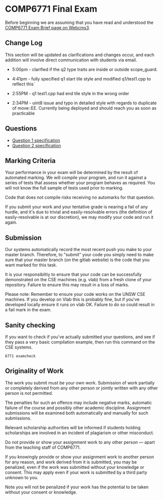 # COMP6771 Final Exam

Before beginning we are assuming that you have read and understood the [COMP6771 Exam Brief page on Webcms3](https://webcms3.cse.unsw.edu.au/COMP6771/22T2/resources/69860).

## Change Log

This section will be updated as clarifications and changes occur, and each addition will involve direct communication with students via email.

- 5:00pm - clarified if the q2 type traits are inside or outside scope_guard.
- 4:41pm - fully specified q1 start tile style and modified q1/test1.cpp to reflect this`
- 2:55PM - q1 test1.cpp had end tile style in the wrong order

- 2:34PM - uint8 issue and typo in detailed style with regards to duplicate of move::EE. Currently being deployed and should reach you as soon as practicable

## Questions

 * [Question 1 specification](source/q1/README.md)
 * [Question 2 specification](source/q2/README.md)

## Marking Criteria

Your performance in your exam will be determined by the result of automated marking. We will compile your program, and run it against a series of tests that assess whether your program behaves as required. You will not know the full sample of tests used prior to marking.

Code that does not compile risks receiving no automarks for that question.

If you submit your work and your tentative grade is nearing a fail of any hurdle, and it's due to trivial and easily-resolvable errors (the definition of easily-resolvable is at our discretion), we may modify your code and run it again.

## Submission

Our systems automatically record the most recent push you make to your master branch. Therefore, to "submit" your code you simply need to make sure that your master branch (on the gitlab website) is the code that you want marked for this task.

It is your responsibiltiy to ensure that your code can be successfully demonstrated on the CSE machines (e.g. vlab) from a fresh clone of your repository. Failure to ensure this may result in a loss of marks.

Please note: Remember to ensure your code works on the UNSW CSE machines. If you develop on Vlab this is probably fine, but if you've developed locally ensure it runs on vlab OK. Failure to do so could result in a fail mark in the exam.

## Sanity checking

If you want to check if you've actually submitted your questions, and see if they pass a very basic compilation example, then run this command on the CSE systems.

`6771 examcheck`

## Originality of Work

The work you submit must be your own work. Submission of work partially or completely derived from any other person or jointly written with any other person is not permitted.

The penalties for such an offence may include negative marks, automatic failure of the course and possibly other academic discipline. Assignment submissions will be examined both automatically and manually for such submissions.

Relevant scholarship authorities will be informed if students holding scholarships are involved in an incident of plagiarism or other misconduct.

Do not provide or show your assignment work to any other person — apart from the teaching staff of COMP6771.

If you knowingly provide or show your assignment work to another person for any reason, and work derived from it is submitted, you may be penalized, even if the work was submitted without your knowledge or consent.  This may apply even if your work is submitted by a third party unknown to you.

Note you will not be penalized if your work has the potential to be taken without your consent or knowledge.
